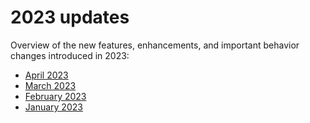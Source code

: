 # 2023 updates
Overview of the new features, enhancements, and important behavior changes introduced in 2023:

- [April 2023](april_2023.md)
- [March 2023](march-2023.md)
- [February 2023](february-2023.md)
- [January 2023](january-2023.md)